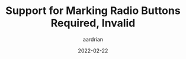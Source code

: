 ---
author: aardrian
date: 2022-02-22
draft: true
tags:
  - accessibility
  - html
target_url: https://adrianroselli.com/2022/02/support-for-marking-radio-buttons-required-invalid.html
title: Support for Marking Radio Buttons Required, Invalid
---